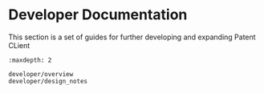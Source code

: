 # Developer Documentation
This section is a set of guides for further developing and expanding Patent CLient

```{toctree}
:maxdepth: 2

developer/overview
developer/design_notes

```